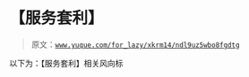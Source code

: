 # 【服务套利】

> 原文：[`www.yuque.com/for_lazy/xkrm14/ndl9uz5wbo8fgdtg`](https://www.yuque.com/for_lazy/xkrm14/ndl9uz5wbo8fgdtg)

以下为：【服务套利】相关风向标

